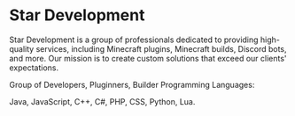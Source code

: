# Star Development

Star Development is a group of professionals dedicated to providing high-quality services, including Minecraft plugins, Minecraft builds, Discord bots, and more. Our mission is to create custom solutions that exceed our clients' expectations.

Group of Developers, Pluginners, Builder
Programming Languages:

Java,
JavaScript,
C++,
C#,
PHP,
CSS,
Python,
Lua.
